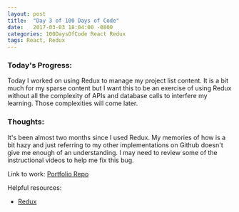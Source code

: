 ```yaml
---
layout: post
title:  "Day 3 of 100 Days of Code"
date:   2017-03-03 18:04:00 -0800
categories: 100DaysOfCode React Redux
tags: React, Redux
---
```


### Today's Progress:
Today I worked on using Redux to manage my project list content. It is a bit much for my sparse content but I want this to be an exercise of using Redux without all the complexity of APIs and database calls to interfere my learning. Those complexities will come later.


### Thoughts:
It's been almost two months since I used Redux. My memories of how is a bit hazy and just referring to my other implementations on Github doesn't give me enough of an understanding. I may need to review some of the instructional videos to help me fix this bug.

Link to work:
[Portfolio Repo](https://github.com/yenly/yenly)

Helpful resources:
* [Redux](http://redux.js.org/)
